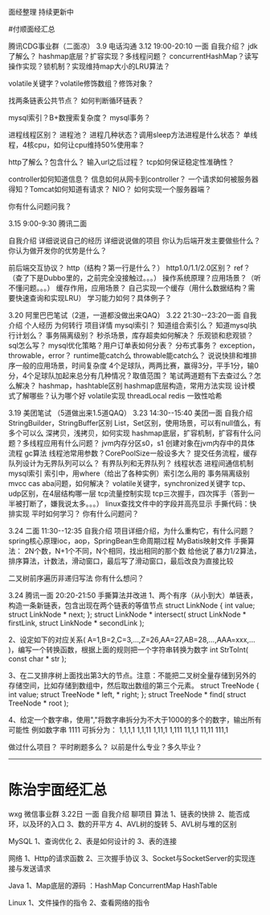 面经整理 持续更新中

#付顺面经汇总 

腾讯CDG事业群（二面凉）
3.9 电话沟通
3.12 19:00-20:10 一面
自我介绍？
jdk了解么？
hashmap底层？扩容实现？多线程问题？
concurrentHashMap？读写操作实现？锁机制？实现维持map大小的LRU算法？

volatile关键字？volatile修饰数组？修饰对象？

找两条链表公共节点？
如何判断循环链表？

mysql索引？B+数搜索复杂度？
mysql事务？

进程线程区别？
进程池？
进程几种状态？调用sleep方法进程是什么状态？
单线程，4核cpu，如何让cpu维持50%使用率？

http了解么？包含什么？
输入url之后过程？
tcp如何保证稳定性准确性？

controller如何知道信息？
信息如何从网卡到controller？
一个请求如何被服务器得知？Tomcat如何知道有请求？
NIO？
如何实现一个服务器端？

你有什么问题问我？



3.15 9:00-9:30 腾讯二面

自我介绍
详细说说自己的经历
详细说说做的项目
你认为后端开发主要做些什么？
你认为做开发你的优势是什么？

前后端交互协议？
http（结构？第一行是什么？）
http1.0/1.1/2.0区别？
ref？（查了下是Dubbo里的，之前完全没接触过。。。）
操作系统原理？应用场景？（听不懂问题。。。）
缓存作用，应用场景？
自己实现一个缓存（用什么数据结构？需要快速查询和实现LRU）
学习能力如何？具体例子？



3.20 阿里巴巴笔试（2道，一道都没做出来QAQ）
3.22 21:30--23:20一面
自我介绍
个人经历
为何转行
项目详情
mysql索引？
知道组合索引么？
知道mysql执行计划么？
事务隔离级别？
秒杀场景，库存超卖如何解决？
乐观锁和悲观锁？sql怎么写？
mysql优化策略？用户订单表如何分表？
分布式事务？
exception，throwable，error？
runtime能catch么
throwable能catch么？
说说快排和堆排序一般的应用场景，时间复杂度
4个足球队，两两比赛，赢得3分，平手1分，输0分，4个足球队加起来总分有几种情况？取值范围？
笔试两道题有下去查过么？怎么解决？
hashmap，hashtable区别
hashmap底层构造，常用方法实现
设计模式了解哪些？认为哪个好
volatile实现
threadLocal
redis
一致性哈希







3.19 美团笔试 （5道做出来1.5道QAQ）
3.23 14:30--15:40 美团一面
自我介绍
StringBuilder，StringBuffer区别
List，Set区别，使用场景，可以有null值么，有多个可以么
深拷贝，浅拷贝，如何实现
hashmap底层，扩容机制，扩容有什么问题？多线程应用有什么问题？
jvm内存分区s0，s1
创建对象在jvm内存中的具体流程
gc算法
线程池常用参数？CorePoolSize一般设多大？
提交任务流程，缓存队列设计为无界队列可以么？
有界队列和无界队列？
线程状态
进程间通信机制
mysql索引
索引中，用where（给出了各种实例）索引怎么用的
事务隔离级别
mvcc
cas aba问题，如何解决？
volatile关键字，synchronized关键字
tcp、udp区别，在4层结构哪一层
tcp流量控制实现
tcp三次握手，四次挥手（答到一半被打断了，嫌我说太多。。。）
linux查找文件中的字段并高亮显示
手撕代码：快排实现
平时如何学习？
你有什么问题问？

3.24 二面 11:30--12:35
自我介绍
项目详细介绍，为什么重构它，有什么问题？
spring核心原理ioc，aop，SpringBean生命周期过程
MyBatis映射文件
手撕算法：
2N个数，N+1个不同，N个相同，找出相同的那个数
给他说了暴力1/2算法，排序算法，计数法，滑动窗口，最后写了滑动窗口，最后改良为直接比较

二叉树前序遍历非递归写法
你有什么想问？




3.24 腾讯一面 20:20-21:50
手撕算法并改进
1、两个有序（从小到大）单链表，构造一条新链表，包含出现在两个链表的等值节点
struct LinkNode {
  int value;
  struct LinkNode * next;
};
struct LinkNode * intersect( struct LinkNode * firstLink, struct LinkNode * secondLink );

2、设定如下的对应关系( A=1,B=2,C=3,...,Z=26,AA=27,AB=28,...,AAA=xxx,... )，编写一个转换函数，根据上面的规则把一个字符串转换为数字
int StrToInt( const char * str );


3、在二叉排序树上面找出第3大的节点。注意：不能把二叉树全量存储到另外的存储空间，比如存储到数组中，然后取出数组的第三个元素。
struct TreeNode {
        int value;
        struct TreeNode * left, * right;
};
struct TreeNode * find( struct TreeNode * root );

4、给定一个数字串，使用","将数字串拆分为不大于1000的多个的数字，输出所有可能性
例如数字串 1111 可拆分为：
1,1,1,1
1,1,11
1,11,1
1,111
11,1,1
11,11
111,1

做过什么项目？
平时刷题多么？
以前是什么专业？多久毕业？

------
# 陈治宇面经汇总

wxg 微信事业群 
3.22日
一面
自我介绍
聊项目
算法
1、链表的快排
2、能否成环，以及环的入口
3、数的开平方
4、AVL树的旋转
5、AVL树与堆的区别

MySQL
1、查询优化
2、表是如何设计的
3、表的连接

网络
1、Http的请求函数
2、三次握手协议
3、Socket与SocketServer的实现连接与发送请求

Java
1、Map底层的源码 ：HashMap  ConcurrentMap  HashTable

Linux
1、文件操作的指令
2、查看网络的指令
